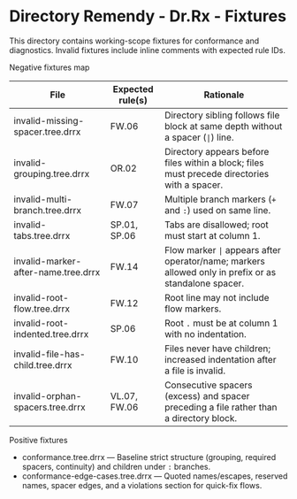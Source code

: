 # Directory Remendy - Dr.Rx - Fixtures

This directory contains working-scope fixtures for conformance and diagnostics. Invalid fixtures include inline comments with expected rule IDs.

Negative fixtures map

| File | Expected rule(s) | Rationale |
| -    | -                | -         |
| invalid-missing-spacer.tree.drrx    | FW.06        | Directory sibling follows file block at same depth without a spacer (`\|`) line. |
| invalid-grouping.tree.drrx          | OR.02        | Directory appears before files within a block; files must precede directories with a spacer. |
| invalid-multi-branch.tree.drrx      | FW.07        | Multiple branch markers (`+` and `:`) used on same line. |
| invalid-tabs.tree.drrx              | SP.01, SP.06 | Tabs are disallowed; root must start at column 1. |
| invalid-marker-after-name.tree.drrx | FW.14        | Flow marker `\|` appears after operator/name; markers allowed only in prefix or as standalone spacer. |
| invalid-root-flow.tree.drrx         | FW.12        | Root line may not include flow markers. |
| invalid-root-indented.tree.drrx     | SP.06        | Root `.` must be at column 1 with no indentation. |
| invalid-file-has-child.tree.drrx    | FW.10        | Files never have children; increased indentation after a file is invalid. |
| invalid-orphan-spacers.tree.drrx    | VL.07, FW.06 | Consecutive spacers (excess) and spacer preceding a file rather than a directory block. |

Positive fixtures

- conformance.tree.drrx — Baseline strict structure (grouping, required spacers, continuity) and children under `:` branches.
- conformance-edge-cases.tree.drrx — Quoted names/escapes, reserved names, spacer edges, and a violations section for quick-fix flows.
